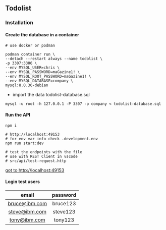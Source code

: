 ## Todolist

### Installation

#### Create the database in a container

```
# use docker or podman

podman container run \         
--detach --restart always --name todolist \
-p 3307:3306 \
--env MYSQL_USER=chris \
--env MYSQL_PASSWORD=maGazine1! \
--env MYSQL_ROOT_PASSWORD=maGazine1! \
--env MYSQL_DATABASE=company \
mysql:8.0.36-debian

```

- import the data todolist-database.sql


```
mysql -u root -h 127.0.0.1 -P 3307 -p company < todolist-database.sql

```

#### Run the API

```
npm i

# http://localhost:49153
# for env var info check .development.env
npm run start:dev

# test the endpoints with the file
# use with REST Client in vscode
# src/api/test-request.http

```

[got to http://localhost:49153](http://localhost:49153)


#### Login test users

| email | password |
| :-: | :-:|
|bruce@ibm.com|bruce123|
steve@ibm.com|steve123|
|tony@ibm.com|tony123|

